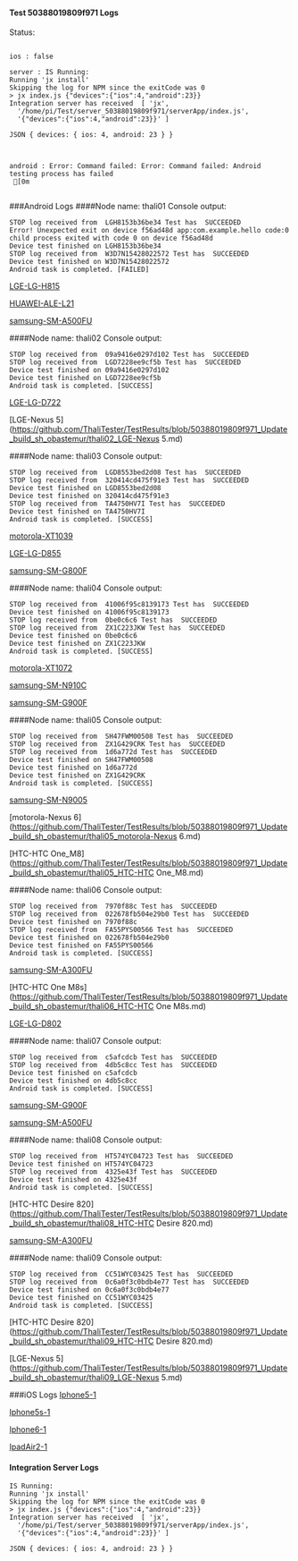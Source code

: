 #### Test 50388019809f971 Logs

Status: 
```

ios : false

server : IS Running:
Running 'jx install'
Skipping the log for NPM since the exitCode was 0
> jx index.js {"devices":{"ios":4,"android":23}}
Integration server has received  [ 'jx',
  '/home/pi/Test/server_50388019809f971/serverApp/index.js',
  '{"devices":{"ios":4,"android":23}}' ]

JSON { devices: { ios: 4, android: 23 } }



android : Error: Command failed: Error: Command failed: Android testing process has failed
 [0m


```
###Android Logs
####Node name: thali01
Console output:
```
STOP log received from  LGH8153b36be34 Test has  SUCCEEDED
Error! Unexpected exit on device f56ad48d app:com.example.hello code:0 
child process exited with code 0 on device f56ad48d 
Device test finished on LGH8153b36be34 
STOP log received from  W3D7N15428022572 Test has  SUCCEEDED
Device test finished on W3D7N15428022572 
Android task is completed. [FAILED]
```
[LGE-LG-H815](https://github.com/ThaliTester/TestResults/blob/50388019809f971_Update_build_sh_obastemur/thali01_LGE-LG-H815.md)

[HUAWEI-ALE-L21](https://github.com/ThaliTester/TestResults/blob/50388019809f971_Update_build_sh_obastemur/thali01_HUAWEI-ALE-L21.md)

[samsung-SM-A500FU](https://github.com/ThaliTester/TestResults/blob/50388019809f971_Update_build_sh_obastemur/thali01_samsung-SM-A500FU.md)

####Node name: thali02
Console output:
```
STOP log received from  09a9416e0297d102 Test has  SUCCEEDED
STOP log received from  LGD7228ee9cf5b Test has  SUCCEEDED
Device test finished on 09a9416e0297d102 
Device test finished on LGD7228ee9cf5b 
Android task is completed. [SUCCESS]
```
[LGE-LG-D722](https://github.com/ThaliTester/TestResults/blob/50388019809f971_Update_build_sh_obastemur/thali02_LGE-LG-D722.md)

[LGE-Nexus 5](https://github.com/ThaliTester/TestResults/blob/50388019809f971_Update_build_sh_obastemur/thali02_LGE-Nexus 5.md)

####Node name: thali03
Console output:
```
STOP log received from  LGD8553bed2d08 Test has  SUCCEEDED
STOP log received from  320414cd475f91e3 Test has  SUCCEEDED
Device test finished on LGD8553bed2d08 
Device test finished on 320414cd475f91e3 
STOP log received from  TA4750HV7I Test has  SUCCEEDED
Device test finished on TA4750HV7I 
Android task is completed. [SUCCESS]
```
[motorola-XT1039](https://github.com/ThaliTester/TestResults/blob/50388019809f971_Update_build_sh_obastemur/thali03_motorola-XT1039.md)

[LGE-LG-D855](https://github.com/ThaliTester/TestResults/blob/50388019809f971_Update_build_sh_obastemur/thali03_LGE-LG-D855.md)

[samsung-SM-G800F](https://github.com/ThaliTester/TestResults/blob/50388019809f971_Update_build_sh_obastemur/thali03_samsung-SM-G800F.md)

####Node name: thali04
Console output:
```
STOP log received from  41006f95c8139173 Test has  SUCCEEDED
Device test finished on 41006f95c8139173 
STOP log received from  0be0c6c6 Test has  SUCCEEDED
STOP log received from  ZX1C223JKW Test has  SUCCEEDED
Device test finished on 0be0c6c6 
Device test finished on ZX1C223JKW 
Android task is completed. [SUCCESS]
```
[motorola-XT1072](https://github.com/ThaliTester/TestResults/blob/50388019809f971_Update_build_sh_obastemur/thali04_motorola-XT1072.md)

[samsung-SM-N910C](https://github.com/ThaliTester/TestResults/blob/50388019809f971_Update_build_sh_obastemur/thali04_samsung-SM-N910C.md)

[samsung-SM-G900F](https://github.com/ThaliTester/TestResults/blob/50388019809f971_Update_build_sh_obastemur/thali04_samsung-SM-G900F.md)

####Node name: thali05
Console output:
```
STOP log received from  SH47FWM00508 Test has  SUCCEEDED
STOP log received from  ZX1G429CRK Test has  SUCCEEDED
STOP log received from  1d6a772d Test has  SUCCEEDED
Device test finished on SH47FWM00508 
Device test finished on 1d6a772d 
Device test finished on ZX1G429CRK 
Android task is completed. [SUCCESS]
```
[samsung-SM-N9005](https://github.com/ThaliTester/TestResults/blob/50388019809f971_Update_build_sh_obastemur/thali05_samsung-SM-N9005.md)

[motorola-Nexus 6](https://github.com/ThaliTester/TestResults/blob/50388019809f971_Update_build_sh_obastemur/thali05_motorola-Nexus 6.md)

[HTC-HTC One_M8](https://github.com/ThaliTester/TestResults/blob/50388019809f971_Update_build_sh_obastemur/thali05_HTC-HTC One_M8.md)

####Node name: thali06
Console output:
```
STOP log received from  7970f88c Test has  SUCCEEDED
STOP log received from  022678fb504e29b0 Test has  SUCCEEDED
Device test finished on 7970f88c 
STOP log received from  FA55PYS00566 Test has  SUCCEEDED
Device test finished on 022678fb504e29b0 
Device test finished on FA55PYS00566 
Android task is completed. [SUCCESS]
```
[samsung-SM-A300FU](https://github.com/ThaliTester/TestResults/blob/50388019809f971_Update_build_sh_obastemur/thali06_samsung-SM-A300FU.md)

[HTC-HTC One M8s](https://github.com/ThaliTester/TestResults/blob/50388019809f971_Update_build_sh_obastemur/thali06_HTC-HTC One M8s.md)

[LGE-LG-D802](https://github.com/ThaliTester/TestResults/blob/50388019809f971_Update_build_sh_obastemur/thali06_LGE-LG-D802.md)

####Node name: thali07
Console output:
```
STOP log received from  c5afcdcb Test has  SUCCEEDED
STOP log received from  4db5c8cc Test has  SUCCEEDED
Device test finished on c5afcdcb 
Device test finished on 4db5c8cc 
Android task is completed. [SUCCESS]
```
[samsung-SM-G900F](https://github.com/ThaliTester/TestResults/blob/50388019809f971_Update_build_sh_obastemur/thali07_samsung-SM-G900F.md)

[samsung-SM-A500FU](https://github.com/ThaliTester/TestResults/blob/50388019809f971_Update_build_sh_obastemur/thali07_samsung-SM-A500FU.md)

####Node name: thali08
Console output:
```
STOP log received from  HT574YC04723 Test has  SUCCEEDED
Device test finished on HT574YC04723 
STOP log received from  4325e43f Test has  SUCCEEDED
Device test finished on 4325e43f 
Android task is completed. [SUCCESS]
```
[HTC-HTC Desire 820](https://github.com/ThaliTester/TestResults/blob/50388019809f971_Update_build_sh_obastemur/thali08_HTC-HTC Desire 820.md)

[samsung-SM-A300FU](https://github.com/ThaliTester/TestResults/blob/50388019809f971_Update_build_sh_obastemur/thali08_samsung-SM-A300FU.md)

####Node name: thali09
Console output:
```
STOP log received from  CC51WYC03425 Test has  SUCCEEDED
STOP log received from  0c6a0f3c0bdb4e77 Test has  SUCCEEDED
Device test finished on 0c6a0f3c0bdb4e77 
Device test finished on CC51WYC03425 
Android task is completed. [SUCCESS]
```
[HTC-HTC Desire 820](https://github.com/ThaliTester/TestResults/blob/50388019809f971_Update_build_sh_obastemur/thali09_HTC-HTC Desire 820.md)

[LGE-Nexus 5](https://github.com/ThaliTester/TestResults/blob/50388019809f971_Update_build_sh_obastemur/thali09_LGE-Nexus 5.md)




###iOS Logs
[Iphone5-1](https://github.com/ThaliTester/TestResults/blob/50388019809f971_Update_build_sh_obastemur/iOS_Iphone5-1.md)

[Iphone5s-1](https://github.com/ThaliTester/TestResults/blob/50388019809f971_Update_build_sh_obastemur/iOS_Iphone5s-1.md)

[Iphone6-1](https://github.com/ThaliTester/TestResults/blob/50388019809f971_Update_build_sh_obastemur/iOS_Iphone6-1.md)

[IpadAir2-1](https://github.com/ThaliTester/TestResults/blob/50388019809f971_Update_build_sh_obastemur/iOS_IpadAir2-1.md)


#### Integration Server Logs
```
IS Running:
Running 'jx install'
Skipping the log for NPM since the exitCode was 0
> jx index.js {"devices":{"ios":4,"android":23}}
Integration server has received  [ 'jx',
  '/home/pi/Test/server_50388019809f971/serverApp/index.js',
  '{"devices":{"ios":4,"android":23}}' ]

JSON { devices: { ios: 4, android: 23 } }


```

